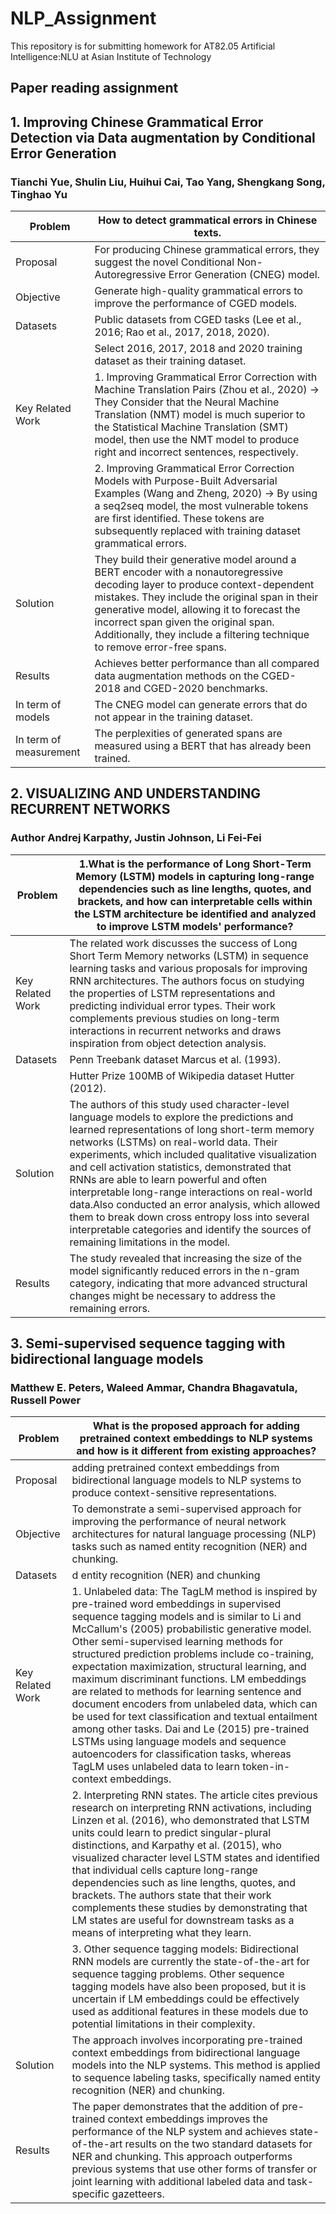 # NLP_Assignment
This repository is for submitting homework for AT82.05 Artificial Intelligence:NLU at Asian Institute of Technology

## Paper reading assignment
## 1. Improving Chinese Grammatical Error Detection via Data augmentation by Conditional Error Generation
### Tianchi Yue, Shulin Liu, Huihui Cai, Tao Yang, Shengkang Song, Tinghao Yu

| Problem  | How to detect grammatical errors in Chinese texts.|
| --- | --- |
| Proposal | For producing Chinese grammatical errors, they suggest the novel Conditional Non-Autoregressive Error Generation (CNEG) model. |
| Objective | Generate high-quality grammatical errors to improve the performance of CGED models. |
| Datasets | Public datasets from CGED tasks (Lee et al., 2016; Rao et al., 2017, 2018, 2020). |
|          | Select 2016, 2017, 2018 and 2020 training dataset as their training dataset. |
| Key Related Work  | 1. Improving Grammatical Error Correction with Machine Translation Pairs (Zhou et al., 2020) -> They Consider that the Neural Machine Translation (NMT) model is much superior to the Statistical Machine Translation (SMT) model, then use the NMT model to produce right and incorrect sentences, respectively.|
|                   | 2. Improving Grammatical Error Correction Models with Purpose-Built Adversarial Examples (Wang and Zheng, 2020) -> By using a seq2seq model, the most vulnerable tokens are first identified. These tokens are subsequently replaced with training dataset grammatical errors.|
| Solution  | They build their generative model around a BERT encoder with a nonautoregressive decoding layer to produce context-dependent mistakes. They include the original span in their generative model, allowing it to forecast the incorrect span given the original span. Additionally, they include a filtering technique to remove error-free spans.|
| Results  | Achieves better performance than all compared data augmentation methods on the CGED-2018 and CGED-2020 benchmarks. |
| In term of models   | The CNEG model can generate errors that do not appear in the training dataset. |
| In term of measurement  | The perplexities of generated spans are measured using a BERT that has already been trained. |


## 2. VISUALIZING AND UNDERSTANDING RECURRENT NETWORKS
### Author Andrej Karpathy, Justin Johnson, Li Fei-Fei

| Problem  | 1.What is the performance of Long Short-Term Memory (LSTM) models in capturing long-range dependencies such as line lengths, quotes, and brackets, and how can interpretable cells within the LSTM architecture be identified and analyzed to improve LSTM models' performance? |
| --- | --- |
| Key Related Work | The related work discusses the success of Long Short Term Memory networks (LSTM) in sequence learning tasks and various proposals for improving RNN architectures. The authors focus on studying the properties of LSTM representations and predicting individual error types. Their work complements previous studies on long-term interactions in recurrent networks and draws inspiration from object detection analysis. |
| Datasets | Penn Treebank dataset Marcus et al. (1993). |
|          | Hutter Prize 100MB of Wikipedia dataset Hutter (2012). |
| Solution  | The authors of this study used character-level language models to explore the predictions and learned representations of long short-term memory networks (LSTMs) on real-world data. Their experiments, which included qualitative visualization and cell activation statistics, demonstrated that RNNs are able to learn powerful and often interpretable long-range interactions on real-world data.Also conducted an error analysis, which allowed them to break down cross entropy loss into several interpretable categories and identify the sources of remaining limitations in the model. |
| Results  | The study revealed that increasing the size of the model significantly reduced errors in the n-gram category, indicating that more advanced structural changes might be necessary to address the remaining errors. |

## 3. Semi-supervised sequence tagging with bidirectional language models
### Matthew E. Peters, Waleed Ammar, Chandra Bhagavatula, Russell Power

| Problem  | What is the proposed approach for adding pretrained context embeddings to NLP systems and how is it different from existing approaches?|
| --- | --- |
| Proposal | adding pretrained context embeddings from bidirectional language models to NLP systems to produce context-sensitive representations. |
| Objective | To demonstrate a semi-supervised approach for improving the performance of neural network architectures for natural language processing (NLP) tasks such as named entity recognition (NER) and chunking. |
| Datasets | d entity recognition (NER) and chunking |
| Key Related Work  | 1. Unlabeled data: The TagLM method is inspired by pre-trained word embeddings in supervised sequence tagging models and is similar to Li and McCallum's (2005) probabilistic generative model. Other semi-supervised learning methods for structured prediction problems include co-training, expectation maximization, structural learning, and maximum discriminant functions. LM embeddings are related to methods for learning sentence and document encoders from unlabeled data, which can be used for text classification and textual entailment among other tasks. Dai and Le (2015) pre-trained LSTMs using language models and sequence autoencoders for classification tasks, whereas TagLM uses unlabeled data to learn token-in-context embeddings.|
|                   | 2. Interpreting RNN states. The article cites previous research on interpreting RNN activations, including Linzen et al. (2016), who demonstrated that LSTM units could learn to predict singular-plural distinctions, and Karpathy et al. (2015), who visualized character level LSTM states and identified that individual cells capture long-range dependencies such as line lengths, quotes, and brackets. The authors state that their work complements these studies by demonstrating that LM states are useful for downstream tasks as a means of interpreting what they learn.|
|                   | 3. Other sequence tagging models: Bidirectional RNN models are currently the state-of-the-art for sequence tagging problems. Other sequence tagging models have also been proposed, but it is uncertain if LM embeddings could be effectively used as additional features in these models due to potential limitations in their complexity. |
| Solution  | The approach involves incorporating pre-trained context embeddings from bidirectional language models into the NLP systems. This method is applied to sequence labeling tasks, specifically named entity recognition (NER) and chunking. |
| Results  | The paper demonstrates that the addition of pre-trained context embeddings improves the performance of the NLP system and achieves state-of-the-art results on the two standard datasets for NER and chunking. This approach outperforms previous systems that use other forms of transfer or joint learning with additional labeled data and task-specific gazetteers.|
